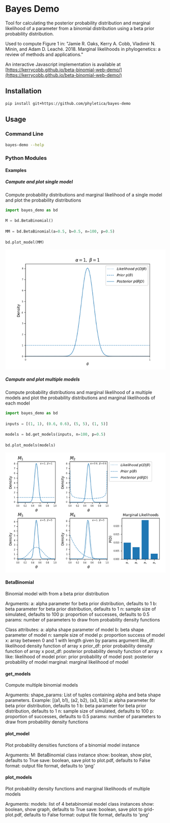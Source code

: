 # Bayes Demo

Tool for calculating the posterior probability distribution and marginal likelihood of a parameter from a binomial distribution using a beta prior probability distribution.

Used to compute Figure 1 in:
"Jamie R. Oaks, Kerry A. Cobb, Vladimir N. Minin, and Adam D. Leaché. 2018. Marginal likelihoods in phylogenetics: a review of methods and applications."

An interactive Javascript implementation is available at [https://kerrycobb.github.io/beta-binomial-web-demo/](https://kerrycobb.github.io/beta-binomial-web-demo/)

## Installation
```bash
pip install git+https://github.com/phyletica/bayes-demo
```

## Usage
### Command Line
```bash
bayes-demo --help

```

### Python Modules
#### Examples
##### Compute and plot single model
Compute probability distributions and marginal likelihood of a single model and plot the probability distributions
```python
import bayes_demo as bd

M = bd.BetaBinomial()

MM = bd.BetaBinomial(a=0.5, b=0.5, n=100, p=0.5)

bd.plot_model(MM)
```
![](/img/plot.png)


##### Compute and plot multiple models
Compute probability distributions and marginal likelihood of a multiple models and plot the probability distributions and marginal likelihoods of each model
```python
import bayes_demo as bd

inputs = [(1, 1), (0.6, 0.6), (5, 5), (1, 5)]

models = bd.get_models(inputs, n=100, p=0.5)

bd.plot_models(models)
```
![](/img/grid-plot.png)

#### BetaBinomial
Binomial model with from a beta prior distribution

Arguments:
    a: alpha parameter for beta prior distribution, defaults to 1
    b: beta parameter for beta prior distribution, defaults to 1
    n: sample size of simulated, defaults to 100
    p: proportion of successes, defaults to 0.5
    params: number of parameters to draw from probability density functions

Class attributes:
    a: alpha shape parameter of model
    b: beta shape parameter of model
    n: sample size of model
    p: proportion success of model
    x: array between 0 and 1 with length given by params argument
    like_df: likelihood density function of array x
    prior_df: prior probability density function of array x
    post_df: posterior probability density function of array x
    like: likelihood of model
    prior: prior probability of model
    post: posterior probability of model
    marginal: marginal likelihood of model

#### get_models
Compute multiple binomial models

Arguments:
    shape_params: List of tuples containing alpha and beta shape parameters.
        Example: [(a1, b1), (a2, b2), (a3, b3)]
    a: alpha parameter for beta prior distribution, defaults to 1
    b: beta parameter for beta prior distribution, defaults to 1
    n: sample size of simulated, defaults to 100
    p: proportion of successes, defaults to 0.5
    params: number of parameters to draw from probability density functions

#### plot_model
Plot probability densities functions of a binomial model instance

Arguments:
    M: BetaBinomial class instance
    show: boolean, show plot, defaults to True
    save: boolean, save plot to plot.pdf, defaults to False
    format: output file format, defaults to 'png'

#### plot_models
Plot probability density functions and marginal likelihoods of multiple models

Arguments:
    models: list of 4 betabinomial model class instances
    show: boolean, show graph, defaults to True
    save: boolean, save plot to grid-plot.pdf, defaults to False
    format: output file format, defaults to 'png'
